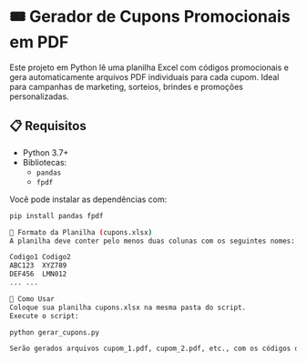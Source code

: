 # 🎟️ Gerador de Cupons Promocionais em PDF

Este projeto em Python lê uma planilha Excel com códigos promocionais e gera automaticamente arquivos PDF individuais para cada cupom. Ideal para campanhas de marketing, sorteios, brindes e promoções personalizadas.

## 📋 Requisitos

- Python 3.7+
- Bibliotecas:
  - `pandas`
  - `fpdf`

Você pode instalar as dependências com:

```bash
pip install pandas fpdf

📑 Formato da Planilha (cupons.xlsx)
A planilha deve conter pelo menos duas colunas com os seguintes nomes:

Codigo1	Codigo2
ABC123	XYZ789
DEF456	LMN012
...	...

🚀 Como Usar
Coloque sua planilha cupons.xlsx na mesma pasta do script.
Execute o script:

python gerar_cupons.py

Serão gerados arquivos cupom_1.pdf, cupom_2.pdf, etc., com os códigos da planilha.









